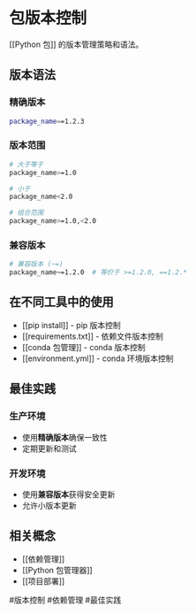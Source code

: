 # 包版本控制

[[Python 包]] 的版本管理策略和语法。

## 版本语法

### 精确版本
```bash
package_name==1.2.3
```

### 版本范围
```bash
# 大于等于
package_name>=1.0

# 小于
package_name<2.0

# 组合范围
package_name>=1.0,<2.0
```

### 兼容版本
```bash
# 兼容版本 (~=)
package_name~=1.2.0  # 等价于 >=1.2.0, ==1.2.*
```

## 在不同工具中的使用

- [[pip install]] - pip 版本控制
- [[requirements.txt]] - 依赖文件版本控制
- [[conda 包管理]] - conda 版本控制
- [[environment.yml]] - conda 环境版本控制

## 最佳实践

### 生产环境
- 使用**精确版本**确保一致性
- 定期更新和测试

### 开发环境
- 使用**兼容版本**获得安全更新
- 允许小版本更新

## 相关概念

- [[依赖管理]]
- [[Python 包管理器]]
- [[项目部署]]

#版本控制 #依赖管理 #最佳实践
